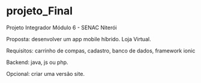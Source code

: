 # projeto_Final
Projeto Integrador Módulo 6 - SENAC Niterói

Proposta: desenvolver um app mobile híbrido. Loja Virtual.

Requisitos: carrinho de compas, cadastro, banco de dados, framework ionic

Backend: java, js ou php.

Opcional: criar uma versão site.
